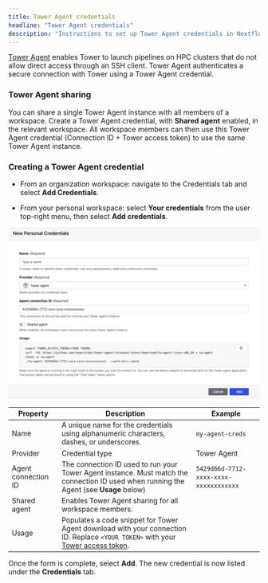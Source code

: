 ```yaml
---
title: Tower Agent credentials
headline: "Tower Agent credentials"
description: "Instructions to set up Tower Agent credentials in Nextflow Tower."
---
```


[Tower Agent](../agent.md) enables Tower to launch pipelines on HPC clusters that do not allow direct access through an SSH client. Tower Agent authenticates a secure connection with Tower using a Tower Agent credential.

### Tower Agent sharing

You can share a single Tower Agent instance with all members of a workspace. Create a Tower Agent credential, with **Shared agent** enabled, in the relevant workspace. All workspace members can then use this Tower Agent credential (Connection ID + Tower access token) to use the same Tower Agent instance.

### Creating a Tower Agent credential

- From an organization workspace: navigate to the Credentials tab and select **Add Credentials**.

- From your personal workspace: select **Your credentials** from the user top-right menu, then select **Add credentials**.

![](_images/agent_credential.png)

| Property            | Description                                                                                                                                                       | Example                                |
| ------------------- | ----------------------------------------------------------------------------------------------------------------------------------------------------------------- | -------------------------------------- |
| Name                | A unique name for the credentials using alphanumeric characters, dashes, or underscores.                                                                           | `my-agent-creds`                       |
| Provider            | Credential type                                                                                                                                                   | Tower Agent                            |
| Agent connection ID | The connection ID used to run your Tower Agent instance. Must match the connection ID used when running the Agent (see **Usage** below)                           | `5429d66d-7712-xxxx-xxxx-xxxxxxxxxxxx` |
| Shared agent        | Enables Tower Agent sharing for all workspace members.                                                                                                            |                                        |
| Usage               | Populates a code snippet for Tower Agent download with your connection ID. Replace `<YOUR TOKEN>` with your [Tower access token](api/overview.md#authentication). |                                        |

Once the form is complete, select **Add**. The new credential is now listed under the **Credentials** tab.
